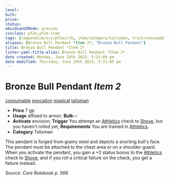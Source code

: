 ```yaml
---
level:
bulk:
price:
status:
obsidianUIMode: preview
cssclass: pf2e,pf2e-item
tags: [compendium/src/pf2e/crb, item/category/talisman, trait/consumable, trait/evocation, trait/magical, trait/talisman]
aliases: [Bronze Bull Pendant *Item 2*, "Bronze Bull Pendant"]
title: Bronze Bull Pendant *Item 2*
linter-yaml-title-alias: Bronze Bull Pendant *Item 2*
date created: Monday, June 19th 2023, 5:15:09 pm
date modified: Thursday, June 29th 2023, 5:31:05 pm
---
```


# Bronze Bull Pendant *Item 2*

[consumable](rules/traits/consumable.md) [evocation](rules/traits/evocation.md) [magical](rules/traits/magical.md) [talisman](rules/traits/talisman.md)  

- **Price** 7 gp
- **Usage** affixed to armor; **Bulk**—
- **Activate** envision; **Trigger** You attempt an [Athletics](compendium/skills.md#Athletics) check to [Shove](rules/actions/shove.md), but you haven't rolled yet; **Requirements** You are trained in [Athletics](compendium/skills.md#Athletics).
- **Category** Talisman

This pendant is forged from grainy steel and depicts a snorting bull's face. The pendant must be attached to the chest area or on a shoulder guard. When you activate the pendant, you gain a +2 status bonus to the [Athletics](compendium/skills.md#Athletics) check to [Shove](rules/actions/shove.md), and if you roll a critical failure on the check, you get a failure instead.

*Source: Core Rulebook p. 566*
